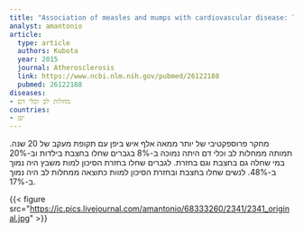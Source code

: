 ```yaml
---
title: "Association of measles and mumps with cardiovascular disease: The Japan Collaborative Cohort"
analyst: amantonio
article:
  type: article
  authors: Kubota
  year: 2015
  journal: Atherosclerosis
  link: https://www.ncbi.nlm.nih.gov/pubmed/26122188
  pubmed: 26122188
diseases:
- מחלות לב וכלי דם
countries:
- יפן
---
```


מחקר פרוספקטיבי של יותר ממאה אלף איש ביפן עם תקופת מעקב של 20 שנה. תמותה ממחלות לב וכלי דם היתה נמוכה ב-8% בגברים שחלו בחצבת בילדות וב-20% במי שחלה גם בחצבת וגם בחזרת.
לגברים שחלו בחזרת הסיכון למות משבץ היה נמוך ב-48%.
לנשים שחלו בחצבת ובחזרת הסיכון למוות כתוצאה ממחלות לב היה נמוך ב-17%.

{{< figure src="https://ic.pics.livejournal.com/amantonio/68333260/2341/2341_original.jpg" >}}

